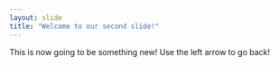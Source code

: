 ```yaml
---
layout: slide
title: "Welcome to our second slide!"
---
```

This is now going to be something new!
Use the left arrow to go back!

